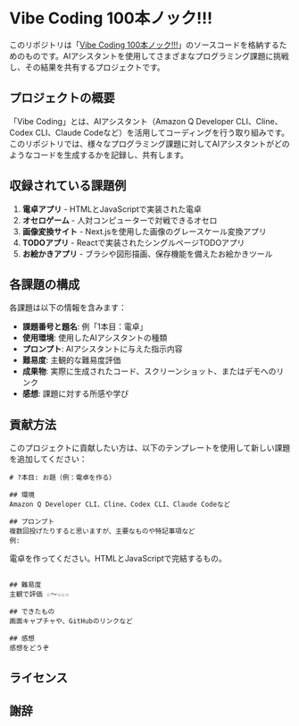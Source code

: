 # Vibe Coding 100本ノック!!!

このリポジトリは「[Vibe Coding 100本ノック!!!](https://zenn.dev/moritalous/scraps/d0f5f857058420)」のソースコードを格納するためのものです。AIアシスタントを使用してさまざまなプログラミング課題に挑戦し、その結果を共有するプロジェクトです。

## プロジェクトの概要

「Vibe Coding」とは、AIアシスタント（Amazon Q Developer CLI、Cline、Codex CLI、Claude Codeなど）を活用してコーディングを行う取り組みです。このリポジトリでは、様々なプログラミング課題に対してAIアシスタントがどのようなコードを生成するかを記録し、共有します。

## 収録されている課題例

1. **電卓アプリ** - HTMLとJavaScriptで実装された電卓
2. **オセロゲーム** - 人対コンピューターで対戦できるオセロ
3. **画像変換サイト** - Next.jsを使用した画像のグレースケール変換アプリ
4. **TODOアプリ** - Reactで実装されたシングルページTODOアプリ
5. **お絵かきアプリ** - ブラシや図形描画、保存機能を備えたお絵かきツール

## 各課題の構成

各課題は以下の情報を含みます：

- **課題番号と題名**: 例「1本目：電卓」
- **使用環境**: 使用したAIアシスタントの種類
- **プロンプト**: AIアシスタントに与えた指示内容
- **難易度**: 主観的な難易度評価
- **成果物**: 実際に生成されたコード、スクリーンショット、またはデモへのリンク
- **感想**: 課題に対する所感や学び

## 貢献方法

このプロジェクトに貢献したい方は、以下のテンプレートを使用して新しい課題を追加してください：

```
# ?本目: お題（例：電卓を作る）

## 環境
Amazon Q Developer CLI、Cline、Codex CLI、Claude Codeなど

## プロンプト
複数回投げたりすると思いますが、主要なものや特記事項など
例:
```
電卓を作ってください。HTMLとJavaScriptで完結するもの。
```

## 難易度
主観で評価 ☆〜☆☆☆

## できたもの
画面キャプチャや、GitHubのリンクなど

## 感想
感想をどうぞ
```

## ライセンス

## 謝辞
